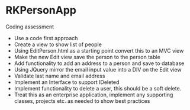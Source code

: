 # RKPersonApp
Coding assessment

- Use a code first approach
- Create a view to show list of people
- Using EditPerson.html as a starting point convert this to an MVC view
- Make the new Edit view save the person to the person table
- Add functionality to add an address to a person and save to database
- Using JQuery mirror the email input value into a DIV on the Edit view
- Validate last name and email address
- Implement an Interface to support IDeleted
- Implement functionality to delete a user, this should be a soft delete.
- Treat this as an enterprise application, implement any supporting classes, projects etc. as needed to show best practices
